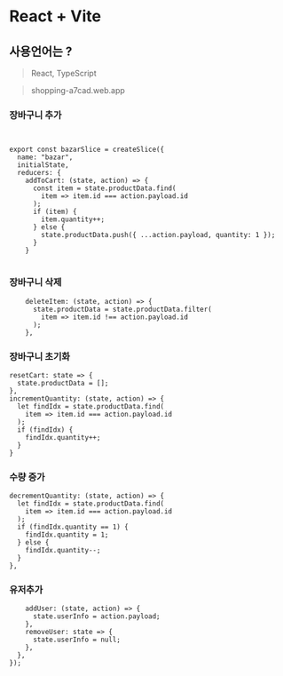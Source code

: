 # React + Vite
## 사용언어는 ?
> React, TypeScript

> shopping-a7cad.web.app


### 장바구니 추가
```react


export const bazarSlice = createSlice({
  name: "bazar",
  initialState,
  reducers: {
    addToCart: (state, action) => {
      const item = state.productData.find(
        item => item.id === action.payload.id
      );
      if (item) {
        item.quantity++;
      } else {
        state.productData.push({ ...action.payload, quantity: 1 });
      }
    }


```

### 장바구니 삭제
```react
    deleteItem: (state, action) => {
      state.productData = state.productData.filter(
        item => item.id !== action.payload.id
      );
    },
  ```

### 장바구니 초기화

    resetCart: state => {
      state.productData = [];
    },
    incrementQuantity: (state, action) => {
      let findIdx = state.productData.find(
        item => item.id === action.payload.id
      );
      if (findIdx) {
        findIdx.quantity++;
      }
    }


### 수량 증가
    decrementQuantity: (state, action) => {
      let findIdx = state.productData.find(
        item => item.id === action.payload.id
      );
      if (findIdx.quantity == 1) {
        findIdx.quantity = 1;
      } else {
        findIdx.quantity--;
      }
    },


### 유저추가
```react
    addUser: (state, action) => {
      state.userInfo = action.payload;
    },
    removeUser: state => {
      state.userInfo = null;
    },
  },
});
```

```
